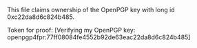 This file claims ownership of the OpenPGP key with long id 0xc22da8d6c824b485.

Token for proof:
[Verifying my OpenPGP key: openpgp4fpr:77ff08084fe4552b92de63eac22da8d6c824b485]